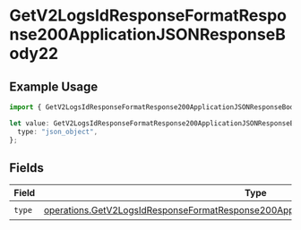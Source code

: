 # GetV2LogsIdResponseFormatResponse200ApplicationJSONResponseBody22

## Example Usage

```typescript
import { GetV2LogsIdResponseFormatResponse200ApplicationJSONResponseBody22 } from "orq-poc-typescript-multi-env-version/models/operations";

let value: GetV2LogsIdResponseFormatResponse200ApplicationJSONResponseBody22 = {
  type: "json_object",
};
```

## Fields

| Field                                                                                                                                                                                          | Type                                                                                                                                                                                           | Required                                                                                                                                                                                       | Description                                                                                                                                                                                    |
| ---------------------------------------------------------------------------------------------------------------------------------------------------------------------------------------------- | ---------------------------------------------------------------------------------------------------------------------------------------------------------------------------------------------- | ---------------------------------------------------------------------------------------------------------------------------------------------------------------------------------------------- | ---------------------------------------------------------------------------------------------------------------------------------------------------------------------------------------------- |
| `type`                                                                                                                                                                                         | [operations.GetV2LogsIdResponseFormatResponse200ApplicationJSONResponseBody2Evals7Type](../../models/operations/getv2logsidresponseformatresponse200applicationjsonresponsebody2evals7type.md) | :heavy_check_mark:                                                                                                                                                                             | N/A                                                                                                                                                                                            |